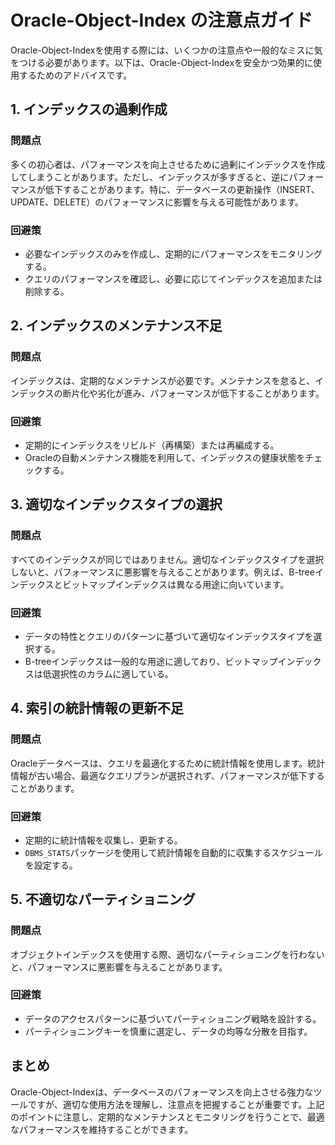 # Oracle-Object-Index の注意点ガイド

Oracle-Object-Indexを使用する際には、いくつかの注意点や一般的なミスに気をつける必要があります。以下は、Oracle-Object-Indexを安全かつ効果的に使用するためのアドバイスです。

## 1. インデックスの過剰作成
### 問題点
多くの初心者は、パフォーマンスを向上させるために過剰にインデックスを作成してしまうことがあります。ただし、インデックスが多すぎると、逆にパフォーマンスが低下することがあります。特に、データベースの更新操作（INSERT、UPDATE、DELETE）のパフォーマンスに影響を与える可能性があります。

### 回避策
- 必要なインデックスのみを作成し、定期的にパフォーマンスをモニタリングする。
- クエリのパフォーマンスを確認し、必要に応じてインデックスを追加または削除する。

## 2. インデックスのメンテナンス不足
### 問題点
インデックスは、定期的なメンテナンスが必要です。メンテナンスを怠ると、インデックスの断片化や劣化が進み、パフォーマンスが低下することがあります。

### 回避策
- 定期的にインデックスをリビルド（再構築）または再編成する。
- Oracleの自動メンテナンス機能を利用して、インデックスの健康状態をチェックする。

## 3. 適切なインデックスタイプの選択
### 問題点
すべてのインデックスが同じではありません。適切なインデックスタイプを選択しないと、パフォーマンスに悪影響を与えることがあります。例えば、B-treeインデックスとビットマップインデックスは異なる用途に向いています。

### 回避策
- データの特性とクエリのパターンに基づいて適切なインデックスタイプを選択する。
- B-treeインデックスは一般的な用途に適しており、ビットマップインデックスは低選択性のカラムに適している。

## 4. 索引の統計情報の更新不足
### 問題点
Oracleデータベースは、クエリを最適化するために統計情報を使用します。統計情報が古い場合、最適なクエリプランが選択されず、パフォーマンスが低下することがあります。

### 回避策
- 定期的に統計情報を収集し、更新する。
- `DBMS_STATS`パッケージを使用して統計情報を自動的に収集するスケジュールを設定する。

## 5. 不適切なパーティショニング
### 問題点
オブジェクトインデックスを使用する際、適切なパーティショニングを行わないと、パフォーマンスに悪影響を与えることがあります。

### 回避策
- データのアクセスパターンに基づいてパーティショニング戦略を設計する。
- パーティショニングキーを慎重に選定し、データの均等な分散を目指す。

## まとめ
Oracle-Object-Indexは、データベースのパフォーマンスを向上させる強力なツールですが、適切な使用方法を理解し、注意点を把握することが重要です。上記のポイントに注意し、定期的なメンテナンスとモニタリングを行うことで、最適なパフォーマンスを維持することができます。